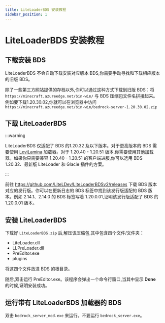 ```yaml
---
title: LiteLoaderBDS 安装教程
sidebar_position: 1
---
```


# LiteLoaderBDS 安装教程

## 下载安装 BDS

LiteLoaderBDS 不会自动下载安装对应版本 BDS,你需要手动寻找和下载相应版本的旧版 BDS。

除了一些第三方网站提供的存档以外,你可以通过这种方式下载到旧版 BDS：将 `https://minecraft.azureedge.net/bin-win/` 与 BDS 压缩包文件名拼接起来。例如要下载1.20.30.02,你就可以在浏览器中访问 `https://minecraft.azureedge.net/bin-win/bedrock-server-1.20.30.02.zip`

## 下载 LiteLoaderBDS

:::warning

LiteLoaderBDS 仅适配了 BDS 的1.20.32 及以下版本。对于更高版本的 BDS 需要使用 [LeviLamina](../LeviLamina/LeviLamina.md) 加载器。对于 1.20.40 - 1.20.51 版本,你需要使用其他加载器。如果你只需要兼容 1.20.40 - 1.20.51 的客户端进服,你可以选用 BDS 1.20.32、最新版 LiteLoader 和 Glacie 插件的方案。

:::

前往 https://github.com/LiteLDev/LiteLoaderBDSv2/releases 下载 BDS 版本对应的发行版。你可以在更新日志的 BDS 标签中找到该发行版适配的 BDS 版本。例如 2.14.1、2.14.0 的 BDS 标签写着 1.20.0.01,证明该发行版适配了 BDS 的 1.20.0.01 版本。

## 安装 LiteLoaderBDS

下载好 `LiteLoaderBDS.zip` 后,解压该压缩包,其中包含四个文件/文件夹：
- LiteLoader.dll
- LLPreLoader.dll
- PreEditor.exe
- plugins

将这四个文件放进 BDS 的根目录。

随后,双击运行 PreEditor.exe。该程序会弹出一个命令行窗口,当其中显示 **Done** 的时候,证明安装成功。

## 运行带有 LiteLoaderBDS 加载器的 BDS

双击 `bedrock_server_mod.exe` 来运行。不要运行 `bedrock_server.exe`。
